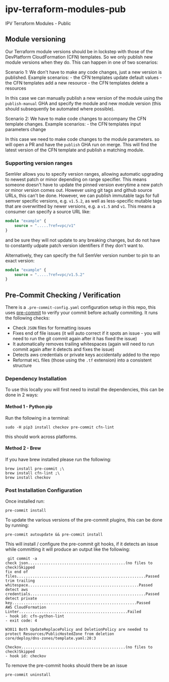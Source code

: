 # ipv-terraform-modules-pub
IPV Terraform Modules - Public

## Module versioning
Our Terraform module versions should be in lockstep with those of the DevPlatform CloudFormation (CFN) templates. So we only publish new module versions when they do. This can happen in one of two scenarios:

Scenario 1: We don't have to make any code changes, just a new version is published. Example scenarios:
    - the CFN templates update default values
    - the CFN templates add a new resource
    - the CFN templates delete a resources

In this case we can manually publish a new version of the module using the `publish-manual` GHA and specify the module and new module version (this should subsequently be automated where possible).

Scenario 2: We have to make code changes to accompany the CFN template changes. Example scenarios:
    - the CFN templates input parameters change

In this case we need to make code changes to the module parameters. so will open a PR and have the `publish` GHA run on merge. This will find the latest version of the CFN template and publish a matching module.

### Supporting version ranges
SemVer allows you to specify version ranges, allowing automatic upgrading to newest patch or minor depending on range specifier. This means someone doesn't have to update the pinned version everytime a new patch or minor version comes out. However using git tags and github source URLs, this can't be done. However, we can publish immutable tags for full semver specific versions, e.g. `v1.5.2`, as well as less-specific mutable tags that are overwritted by newer versions, e.g. a `v1.5` and `v1`. This means a consumer can specify a source URL like:

```tf
module "example" {
    source = ".....?ref=vpc/v1"
}
```

and be sure they will not update to any breaking changes, but do not have to constantly udpate patch version identifiers if they don't want to.

Alternatively, they can specify the full SemVer version number to pin to an exact version:


```tf
module "example" {
    source = ".....?ref=vpc/v1.5.2"
}
```


## Pre-Commit Checking / Verification

There is a `.pre-commit-config.yaml` configuration setup in this repo, this uses [pre-commit](https://pre-commit.com/) to verify your commit before actually commiting. It runs the following checks:

* Check `JSON` files for formatting issues
* Fixes end of file issues (it will auto correct if it spots an issue - you will need to run the git commit again after it has fixed the issue)
* It automatically removes trailing whitespaces (again will need to run commit again after it detects and fixes the issue)
* Detects aws credentials or private keys accidentally added to the repo
* Reformat `HCL` files (those using the `.tf` extension) into a consistent structure

### Dependency Installation
To use this locally you will first need to install the dependencies, this can be done in 2 ways:

#### Method 1 - Python pip

Run the following in a terminal:

```
sudo -H pip3 install checkov pre-commit cfn-lint
```

this should work across platforms.

#### Method 2 - Brew

If you have brew installed please run the following:

```
brew install pre-commit ;\
brew install cfn-lint ;\
brew install checkov
```

### Post Installation Configuration
Once installed run:
```
pre-commit install
```

To update the various versions of the pre-commit plugins, this can be done by running:

```
pre-commit autoupdate && pre-commit install
```

This will install / configure the pre-commit git hooks, if it detects an issue while committing it will produce an output like the following:

```
 git commit -a
check json...........................................(no files to check)Skipped
fix end of files.........................................................Passed
trim trailing whitespace.................................................Passed
detect aws credentials...................................................Passed
detect private key.......................................................Passed
AWS CloudFormation Linter................................................Failed
- hook id: cfn-python-lint
- exit code: 4

W3011 Both UpdateReplacePolicy and DeletionPolicy are needed to protect Resources/PublicHostedZone from deletion
core/deploy/dns-zones/template.yaml:20:3

Checkov..............................................(no files to check)Skipped
- hook id: checkov
```

To remove the pre-commit hooks should there be an issue
```
pre-commit uninstall
```
